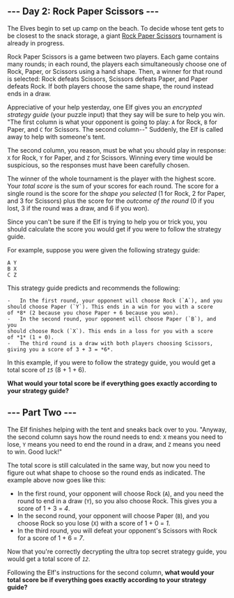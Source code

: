 ## --- Day 2: Rock Paper Scissors ---

The Elves begin to set up camp on the beach. To decide whose tent gets
to be closest to the snack storage, a giant
<a href="https://en.wikipedia.org/wiki/Rock_paper_scissors"
target="_blank">Rock Paper Scissors</a> tournament is already in
progress.

Rock Paper Scissors is a game between two players. Each game contains
many rounds; in each round, the players each simultaneously choose one
of Rock, Paper, or Scissors using a hand shape. Then, a winner for that
round is selected: Rock defeats Scissors, Scissors defeats Paper, and
Paper defeats Rock. If both players choose the same shape, the round
instead ends in a draw.

Appreciative of your help yesterday, one Elf gives you an _encrypted
strategy guide_ (your puzzle input) that they say will be sure to help
you win. "The first column is what your opponent is going to play: `A`
for Rock, `B` for Paper, and `C` for Scissors. The second column--"
Suddenly, the Elf is called away to help with someone's tent.

The second column, <span title="Why do you keep guessing?!">you
reason</span>, must be what you should play in response: `X` for Rock,
`Y` for Paper, and `Z` for Scissors. Winning every time would be
suspicious, so the responses must have been carefully chosen.

The winner of the whole tournament is the player with the highest score.
Your _total score_ is the sum of your scores for each round. The score
for a single round is the score for the _shape you selected_ (1 for
Rock, 2 for Paper, and 3 for Scissors) plus the score for the _outcome
of the round_ (0 if you lost, 3 if the round was a draw, and 6 if you
won).

Since you can't be sure if the Elf is trying to help you or trick you,
you should calculate the score you would get if you were to follow the
strategy guide.

For example, suppose you were given the following strategy guide:

    A Y
    B X
    C Z

This strategy guide predicts and recommends the following:

    -   In the first round, your opponent will choose Rock (`A`), and you
    should choose Paper (`Y`). This ends in a win for you with a score
    of *8* (2 because you chose Paper + 6 because you won).
    -   In the second round, your opponent will choose Paper (`B`), and you
    should choose Rock (`X`). This ends in a loss for you with a score
    of *1* (1 + 0).
    -   The third round is a draw with both players choosing Scissors,
    giving you a score of 3 + 3 = *6*.

In this example, if you were to follow the strategy guide, you would get
a total score of _`15`_ (8 + 1 + 6).

**What would your total score be if everything goes exactly according to
your strategy guide?**

## --- Part Two ---

The Elf finishes helping with the tent and sneaks back over to you.
"Anyway, the second column says how the round needs to end: `X` means
you need to lose, `Y` means you need to end the round in a draw, and `Z`
means you need to win. Good luck!"

The total score is still calculated in the same way, but now you need to
figure out what shape to choose so the round ends as indicated. The
example above now goes like this:

- In the first round, your opponent will choose Rock (`A`), and you
  need the round to end in a draw (`Y`), so you also choose Rock. This
  gives you a score of 1 + 3 = _4_.
- In the second round, your opponent will choose Paper (`B`), and you
  choose Rock so you lose (`X`) with a score of 1 + 0 = _1_.
- In the third round, you will defeat your opponent's Scissors with
  Rock for a score of 1 + 6 = _7_.

Now that you're correctly decrypting the ultra top secret strategy
guide, you would get a total score of _`12`_.

Following the Elf's instructions for the second column, **what would your
total score be if everything goes exactly according to your strategy
guide?**
